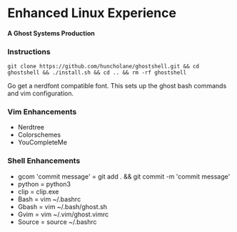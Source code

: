 # Enhanced Linux Experience
#### A Ghost Systems Production

### Instructions
```
git clone https://github.com/huncholane/ghostshell.git && cd ghostshell && ./install.sh && cd .. && rm -rf ghostshell
```
Go get a nerdfont compatible font.
This sets up the ghost bash commands and vim configuration.

### Vim Enhancements
- Nerdtree
- Colorschemes
- YouCompleteMe

### Shell Enhancements
- gcom 'commit message' = git add . && git commit -m 'commit message'
- python = python3
- clip = clip.exe
- Bash = vim ~/.bashrc
- Gbash = vim ~/.bash/ghost.sh
- Gvim = vim ~/.vim/ghost.vimrc
- Source = source ~/.bashrc
